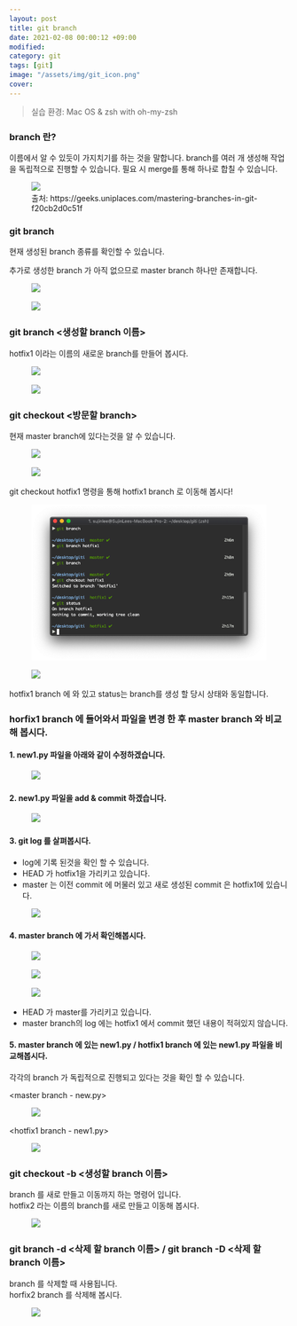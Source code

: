 ```yaml
---
layout: post
title: git branch
date: 2021-02-08 00:00:12 +09:00
modified: 
category: git
tags: [git]
image: "/assets/img/git_icon.png"
cover: 
---
```


>실습 환경: Mac OS & zsh with oh-my-zsh

### branch 란?<br>

이름에서 알 수 있듯이 가지치기를 하는 것을 말합니다.
branch를 여러 개 생성해 작업을 독립적으로 진행할 수 있습니다. 
필요 시 merge를 통해 하나로 합칠 수 있습니다.

<figure>
<img src="/git/2020-02-08-git-branch/git_branch_1.png">
<figcaption>출처: https://geeks.uniplaces.com/mastering-branches-in-git-f20cb2d0c51f</figcaption>
</figure>

### git branch
현재 생성된 branch 종류를 확인할 수 있습니다.<br>

추가로 생성한 branch 가 아직 없으므로 master branch 하나만 존재합니다. <br>
<figure>
<img src="/git/2020-02-08-git-branch/git_branch_2.png">
</figure>

<figure>
<img src="/git/2020-02-08-git-branch/git_branch_3.png">
</figure>

### git branch <생성할 branch 이름> 
hotfix1 이라는 이름의 새로운 branch를 만들어 봅시다.

<figure>
<img src="/git/2020-02-08-git-branch/git_branch_4.png">
</figure>

<figure>
<img src="/git/2020-02-08-git-branch/git_branch_5.png">
</figure>

### git checkout <방문할 branch>
현재 master branch에 있다는것을 알 수 있습니다.

<figure>
<img src="/git/2020-02-08-git-branch/git_branch_6.png">
</figure>

<figure>
<img src="/git/2020-02-08-git-branch/git_branch_7.png">
</figure>

git checkout hotfix1 명령을 통해 hotfix1 branch 로 이동해 봅시다!

<figure>
<img src="https://github.com/krispediadot/krispediadot.github.io/blob/master/_posts/git/2020-02-08-git-branch/git_branch_8.png">
</figure>

<figure>
<img src="/git/2020-02-08-git-branch/git_branch_9.png">
</figure>

hotfix1 branch 에 와 있고 status는 branch를 생성 할 당시 상태와 동일합니다.

### horfix1 branch 에 들어와서 파일을 변경 한 후 master branch 와 비교해 봅시다.
#### 1. new1.py 파일을 아래와 같이 수정하겠습니다. 
<figure>
<img src="/git/2020-02-08-git-branch/git_branch_10.png">
</figure>

#### 2. new1.py 파일을 add & commit 하겠습니다.
<figure>
<img src="/git/2020-02-08-git-branch/git_branch_11.png">
</figure>

#### 3. git log 를 살펴봅시다.
- log에 기록 된것을 확인 할 수 있습니다. 
- HEAD 가 hotfix1을 가리키고 있습니다. 
- master 는 이전 commit 에 머물러 있고 새로 생성된 commit 은 hotfix1에 있습니다.
<figure>
<img src="/git/2020-02-08-git-branch/git_branch_12.png">
</figure>

#### 4. master branch 에 가서 확인해봅시다. 
<figure>
<img src="/git/2020-02-08-git-branch/git_branch_13.png">
</figure>

<figure>
<img src="/git/2020-02-08-git-branch/git_branch_14.png">
</figure>

<figure>
<img src="/git/2020-02-08-git-branch/git_branch_15.png">
</figure>

- HEAD 가 master를 가리키고 있습니다. 
- master branch의 log 에는 hotfix1 에서 commit 했던 내용이 적혀있지 않습니다. 

#### 5. master branch 에 있는 new1.py / hotfix1 branch 에 있는 new1.py 파일을 비교해봅시다.
각각의 branch 가 독립적으로 진행되고 있다는 것을 확인 할 수 있습니다.<br>

<master branch - new.py>
<figure>
<img src="/git/2020-02-08-git-branch/git_branch_16.png">
</figure>

<hotfix1 branch - new1.py>
<figure>
<img src="/git/2020-02-08-git-branch/git_branch_17.png">
</figure>

### git checkout -b <생성할 branch 이름>
branch 를 새로 만들고 이동까지 하는 명령어 입니다. <br>
hotfix2 라는 이름의 branch를 새로 만들고 이동해 봅시다. 
<figure>
<img src="/git/2020-02-08-git-branch/git_branch_18.png">
</figure>

### git branch -d <삭제 할 branch 이름> / git branch -D <삭제 할 branch 이름>
branch 를 삭제할 때 사용됩니다. <br>
horfix2 branch 를 삭제해 봅시다.
<figure>
<img src="/git/2020-02-08-git-branch/git_branch_19.png">
</figure>


